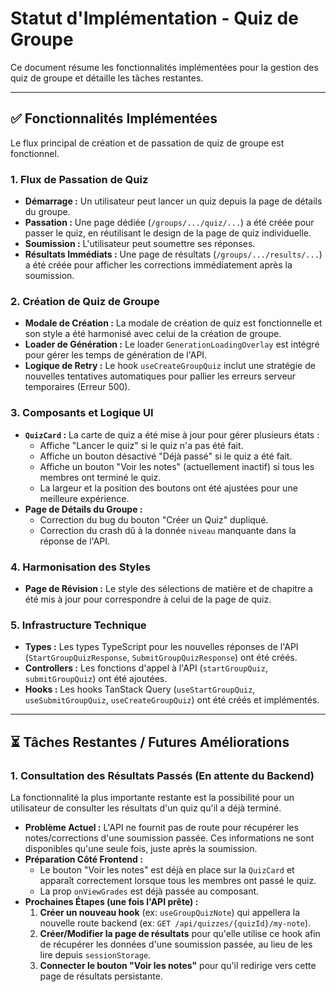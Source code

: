# Statut d'Implémentation - Quiz de Groupe

Ce document résume les fonctionnalités implémentées pour la gestion des quiz de groupe et détaille les tâches restantes.

---

## ✅ Fonctionnalités Implémentées

Le flux principal de création et de passation de quiz de groupe est fonctionnel.

### 1. Flux de Passation de Quiz
- **Démarrage :** Un utilisateur peut lancer un quiz depuis la page de détails du groupe.
- **Passation :** Une page dédiée (`/groups/.../quiz/...`) a été créée pour passer le quiz, en réutilisant le design de la page de quiz individuelle.
- **Soumission :** L'utilisateur peut soumettre ses réponses.
- **Résultats Immédiats :** Une page de résultats (`/groups/.../results/...`) a été créée pour afficher les corrections immédiatement après la soumission.

### 2. Création de Quiz de Groupe
- **Modale de Création :** La modale de création de quiz est fonctionnelle et son style a été harmonisé avec celui de la création de groupe.
- **Loader de Génération :** Le loader `GenerationLoadingOverlay` est intégré pour gérer les temps de génération de l'API.
- **Logique de Retry :** Le hook `useCreateGroupQuiz` inclut une stratégie de nouvelles tentatives automatiques pour pallier les erreurs serveur temporaires (Erreur 500).

### 3. Composants et Logique UI
- **`QuizCard` :** La carte de quiz a été mise à jour pour gérer plusieurs états :
  - Affiche "Lancer le quiz" si le quiz n'a pas été fait.
  - Affiche un bouton désactivé "Déjà passé" si le quiz a été fait.
  - Affiche un bouton "Voir les notes" (actuellement inactif) si tous les membres ont terminé le quiz.
  - La largeur et la position des boutons ont été ajustées pour une meilleure expérience.
- **Page de Détails du Groupe :**
  - Correction du bug du bouton "Créer un Quiz" dupliqué.
  - Correction du crash dû à la donnée `niveau` manquante dans la réponse de l'API.

### 4. Harmonisation des Styles
- **Page de Révision :** Le style des sélections de matière et de chapitre a été mis à jour pour correspondre à celui de la page de quiz.

### 5. Infrastructure Technique
- **Types :** Les types TypeScript pour les nouvelles réponses de l'API (`StartGroupQuizResponse`, `SubmitGroupQuizResponse`) ont été créés.
- **Controllers :** Les fonctions d'appel à l'API (`startGroupQuiz`, `submitGroupQuiz`) ont été ajoutées.
- **Hooks :** Les hooks TanStack Query (`useStartGroupQuiz`, `useSubmitGroupQuiz`, `useCreateGroupQuiz`) ont été créés et implémentés.

---

## ⏳ Tâches Restantes / Futures Améliorations

### 1. Consultation des Résultats Passés (En attente du Backend)

La fonctionnalité la plus importante restante est la possibilité pour un utilisateur de consulter les résultats d'un quiz qu'il a déjà terminé.

- **Problème Actuel :** L'API ne fournit pas de route pour récupérer les notes/corrections d'une soumission passée. Ces informations ne sont disponibles qu'une seule fois, juste après la soumission.
- **Préparation Côté Frontend :**
  - Le bouton "Voir les notes" est déjà en place sur la `QuizCard` et apparaît correctement lorsque tous les membres ont passé le quiz.
  - La prop `onViewGrades` est déjà passée au composant.
- **Prochaines Étapes (une fois l'API prête) :**
  1.  **Créer un nouveau hook** (ex: `useGroupQuizNote`) qui appellera la nouvelle route backend (ex: `GET /api/quizzes/{quizId}/my-note`).
  2.  **Créer/Modifier la page de résultats** pour qu'elle utilise ce hook afin de récupérer les données d'une soumission passée, au lieu de les lire depuis `sessionStorage`.
  3.  **Connecter le bouton "Voir les notes"** pour qu'il redirige vers cette page de résultats persistante.
